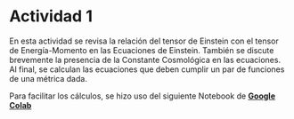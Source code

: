 # Actividad 1
En esta actividad se revisa la relación del tensor de Einstein con el tensor de Energía-Momento en las Ecuaciones de Einstein.
También se discute brevemente la presencia de la Constante Cosmológica en las ecuaciones.
Al final, se calculan las ecuaciones que deben cumplir un par de funciones de una métrica dada.

Para facilitar los cálculos, se hizo uso del siguiente Notebook de [__Google Colab__](https://colab.research.google.com/drive/1qUbBNLA17ZXSTtLqOw2nkV5fJhTSPMQv?usp=sharing)

